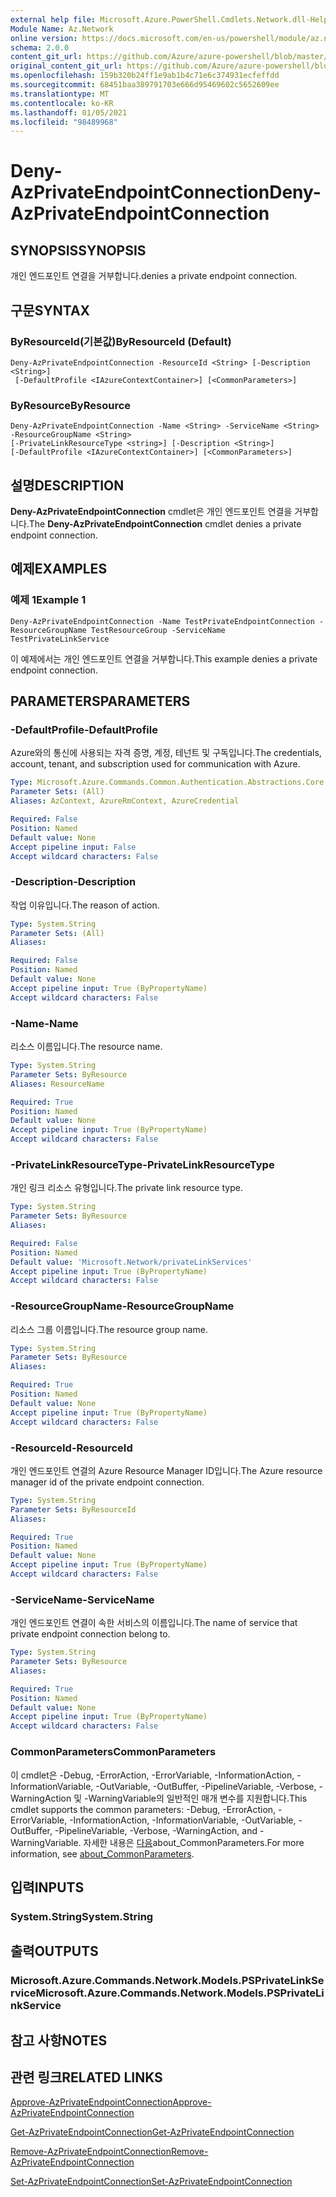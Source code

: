 ```yaml
---
external help file: Microsoft.Azure.PowerShell.Cmdlets.Network.dll-Help.xml
Module Name: Az.Network
online version: https://docs.microsoft.com/en-us/powershell/module/az.network/deny-azprivateendpointconnection
schema: 2.0.0
content_git_url: https://github.com/Azure/azure-powershell/blob/master/src/Network/Network/help/Deny-AzPrivateEndpointConnection.md
original_content_git_url: https://github.com/Azure/azure-powershell/blob/master/src/Network/Network/help/Deny-AzPrivateEndpointConnection.md
ms.openlocfilehash: 159b320b24ff1e9ab1b4c71e6c374931ecfeffdd
ms.sourcegitcommit: 68451baa389791703e666d95469602c5652609ee
ms.translationtype: MT
ms.contentlocale: ko-KR
ms.lasthandoff: 01/05/2021
ms.locfileid: "98489968"
---
```

# <span data-ttu-id="6bb26-101">Deny-AzPrivateEndpointConnection</span><span class="sxs-lookup"><span data-stu-id="6bb26-101">Deny-AzPrivateEndpointConnection</span></span>

## <span data-ttu-id="6bb26-102">SYNOPSIS</span><span class="sxs-lookup"><span data-stu-id="6bb26-102">SYNOPSIS</span></span>
<span data-ttu-id="6bb26-103">개인 엔드포인트 연결을 거부합니다.</span><span class="sxs-lookup"><span data-stu-id="6bb26-103">denies a private endpoint connection.</span></span>

## <span data-ttu-id="6bb26-104">구문</span><span class="sxs-lookup"><span data-stu-id="6bb26-104">SYNTAX</span></span>

### <span data-ttu-id="6bb26-105">ByResourceId(기본값)</span><span class="sxs-lookup"><span data-stu-id="6bb26-105">ByResourceId (Default)</span></span>
```
Deny-AzPrivateEndpointConnection -ResourceId <String> [-Description <String>]
 [-DefaultProfile <IAzureContextContainer>] [<CommonParameters>]
```

### <span data-ttu-id="6bb26-106">ByResource</span><span class="sxs-lookup"><span data-stu-id="6bb26-106">ByResource</span></span>
```
Deny-AzPrivateEndpointConnection -Name <String> -ServiceName <String> -ResourceGroupName <String>
[-PrivateLinkResourceType <string>] [-Description <String>]
[-DefaultProfile <IAzureContextContainer>] [<CommonParameters>]
```

## <span data-ttu-id="6bb26-107">설명</span><span class="sxs-lookup"><span data-stu-id="6bb26-107">DESCRIPTION</span></span>
<span data-ttu-id="6bb26-108">**Deny-AzPrivateEndpointConnection** cmdlet은 개인 엔드포인트 연결을 거부합니다.</span><span class="sxs-lookup"><span data-stu-id="6bb26-108">The **Deny-AzPrivateEndpointConnection** cmdlet denies a private endpoint connection.</span></span>

## <span data-ttu-id="6bb26-109">예제</span><span class="sxs-lookup"><span data-stu-id="6bb26-109">EXAMPLES</span></span>

### <span data-ttu-id="6bb26-110">예제 1</span><span class="sxs-lookup"><span data-stu-id="6bb26-110">Example 1</span></span>
```
Deny-AzPrivateEndpointConnection -Name TestPrivateEndpointConnection -ResourceGroupName TestResourceGroup -ServiceName TestPrivateLinkService
```

<span data-ttu-id="6bb26-111">이 예제에서는 개인 엔드포인트 연결을 거부합니다.</span><span class="sxs-lookup"><span data-stu-id="6bb26-111">This example denies a private endpoint connection.</span></span>

## <span data-ttu-id="6bb26-112">PARAMETERS</span><span class="sxs-lookup"><span data-stu-id="6bb26-112">PARAMETERS</span></span>

### <span data-ttu-id="6bb26-113">-DefaultProfile</span><span class="sxs-lookup"><span data-stu-id="6bb26-113">-DefaultProfile</span></span>
<span data-ttu-id="6bb26-114">Azure와의 통신에 사용되는 자격 증명, 계정, 테넌트 및 구독입니다.</span><span class="sxs-lookup"><span data-stu-id="6bb26-114">The credentials, account, tenant, and subscription used for communication with Azure.</span></span>

```yaml
Type: Microsoft.Azure.Commands.Common.Authentication.Abstractions.Core.IAzureContextContainer
Parameter Sets: (All)
Aliases: AzContext, AzureRmContext, AzureCredential

Required: False
Position: Named
Default value: None
Accept pipeline input: False
Accept wildcard characters: False
```

### <span data-ttu-id="6bb26-115">-Description</span><span class="sxs-lookup"><span data-stu-id="6bb26-115">-Description</span></span>
<span data-ttu-id="6bb26-116">작업 이유입니다.</span><span class="sxs-lookup"><span data-stu-id="6bb26-116">The reason of action.</span></span>

```yaml
Type: System.String
Parameter Sets: (All)
Aliases:

Required: False
Position: Named
Default value: None
Accept pipeline input: True (ByPropertyName)
Accept wildcard characters: False
```

### <span data-ttu-id="6bb26-117">-Name</span><span class="sxs-lookup"><span data-stu-id="6bb26-117">-Name</span></span>
<span data-ttu-id="6bb26-118">리소스 이름입니다.</span><span class="sxs-lookup"><span data-stu-id="6bb26-118">The resource name.</span></span>

```yaml
Type: System.String
Parameter Sets: ByResource
Aliases: ResourceName

Required: True
Position: Named
Default value: None
Accept pipeline input: True (ByPropertyName)
Accept wildcard characters: False
```

### <span data-ttu-id="6bb26-119">-PrivateLinkResourceType</span><span class="sxs-lookup"><span data-stu-id="6bb26-119">-PrivateLinkResourceType</span></span>
<span data-ttu-id="6bb26-120">개인 링크 리소스 유형입니다.</span><span class="sxs-lookup"><span data-stu-id="6bb26-120">The private link resource type.</span></span>

```yaml
Type: System.String
Parameter Sets: ByResource
Aliases:

Required: False
Position: Named
Default value: 'Microsoft.Network/privateLinkServices'
Accept pipeline input: True (ByPropertyName)
Accept wildcard characters: False
```

### <span data-ttu-id="6bb26-121">-ResourceGroupName</span><span class="sxs-lookup"><span data-stu-id="6bb26-121">-ResourceGroupName</span></span>
<span data-ttu-id="6bb26-122">리소스 그룹 이름입니다.</span><span class="sxs-lookup"><span data-stu-id="6bb26-122">The resource group name.</span></span>

```yaml
Type: System.String
Parameter Sets: ByResource
Aliases:

Required: True
Position: Named
Default value: None
Accept pipeline input: True (ByPropertyName)
Accept wildcard characters: False
```

### <span data-ttu-id="6bb26-123">-ResourceId</span><span class="sxs-lookup"><span data-stu-id="6bb26-123">-ResourceId</span></span>
<span data-ttu-id="6bb26-124">개인 엔드포인트 연결의 Azure Resource Manager ID입니다.</span><span class="sxs-lookup"><span data-stu-id="6bb26-124">The Azure resource manager id of the private endpoint connection.</span></span>

```yaml
Type: System.String
Parameter Sets: ByResourceId
Aliases:

Required: True
Position: Named
Default value: None
Accept pipeline input: True (ByPropertyName)
Accept wildcard characters: False
```

### <span data-ttu-id="6bb26-125">-ServiceName</span><span class="sxs-lookup"><span data-stu-id="6bb26-125">-ServiceName</span></span>
<span data-ttu-id="6bb26-126">개인 엔드포인트 연결이 속한 서비스의 이름입니다.</span><span class="sxs-lookup"><span data-stu-id="6bb26-126">The name of service that private endpoint connection belong to.</span></span>

```yaml
Type: System.String
Parameter Sets: ByResource
Aliases:

Required: True
Position: Named
Default value: None
Accept pipeline input: True (ByPropertyName)
Accept wildcard characters: False
```

### <span data-ttu-id="6bb26-127">CommonParameters</span><span class="sxs-lookup"><span data-stu-id="6bb26-127">CommonParameters</span></span>
<span data-ttu-id="6bb26-128">이 cmdlet은 -Debug, -ErrorAction, -ErrorVariable, -InformationAction, -InformationVariable, -OutVariable, -OutBuffer, -PipelineVariable, -Verbose, -WarningAction 및 -WarningVariable의 일반적인 매개 변수를 지원합니다.</span><span class="sxs-lookup"><span data-stu-id="6bb26-128">This cmdlet supports the common parameters: -Debug, -ErrorAction, -ErrorVariable, -InformationAction, -InformationVariable, -OutVariable, -OutBuffer, -PipelineVariable, -Verbose, -WarningAction, and -WarningVariable.</span></span> <span data-ttu-id="6bb26-129">자세한 내용은 [다음](http://go.microsoft.com/fwlink/?LinkID=113216)about_CommonParameters.</span><span class="sxs-lookup"><span data-stu-id="6bb26-129">For more information, see [about_CommonParameters](http://go.microsoft.com/fwlink/?LinkID=113216).</span></span>

## <span data-ttu-id="6bb26-130">입력</span><span class="sxs-lookup"><span data-stu-id="6bb26-130">INPUTS</span></span>

### <span data-ttu-id="6bb26-131">System.String</span><span class="sxs-lookup"><span data-stu-id="6bb26-131">System.String</span></span>

## <span data-ttu-id="6bb26-132">출력</span><span class="sxs-lookup"><span data-stu-id="6bb26-132">OUTPUTS</span></span>

### <span data-ttu-id="6bb26-133">Microsoft.Azure.Commands.Network.Models.PSPrivateLinkService</span><span class="sxs-lookup"><span data-stu-id="6bb26-133">Microsoft.Azure.Commands.Network.Models.PSPrivateLinkService</span></span>

## <span data-ttu-id="6bb26-134">참고 사항</span><span class="sxs-lookup"><span data-stu-id="6bb26-134">NOTES</span></span>

## <span data-ttu-id="6bb26-135">관련 링크</span><span class="sxs-lookup"><span data-stu-id="6bb26-135">RELATED LINKS</span></span>

[<span data-ttu-id="6bb26-136">Approve-AzPrivateEndpointConnection</span><span class="sxs-lookup"><span data-stu-id="6bb26-136">Approve-AzPrivateEndpointConnection</span></span>](./Approve-AzPrivateEndpointConnection.md)

[<span data-ttu-id="6bb26-137">Get-AzPrivateEndpointConnection</span><span class="sxs-lookup"><span data-stu-id="6bb26-137">Get-AzPrivateEndpointConnection</span></span>](./Get-AzPrivateEndpointConnection.md)

[<span data-ttu-id="6bb26-138">Remove-AzPrivateEndpointConnection</span><span class="sxs-lookup"><span data-stu-id="6bb26-138">Remove-AzPrivateEndpointConnection</span></span>](./Remove-AzPrivateEndpointConnection.md)

[<span data-ttu-id="6bb26-139">Set-AzPrivateEndpointConnection</span><span class="sxs-lookup"><span data-stu-id="6bb26-139">Set-AzPrivateEndpointConnection</span></span>](./Set-AzPrivateEndpointConnection.md)